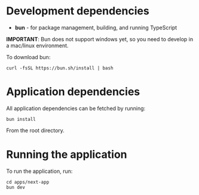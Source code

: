 # Development dependencies

* **bun** - for package management, building, and running TypeScript

**IMPORTANT**: Bun does not support windows yet, so you need to develop in a mac/linux environment. 

To download bun:
```
curl -fsSL https://bun.sh/install | bash
```

# Application dependencies

All application dependencies can be fetched by running:
```
bun install
```
From the root directory.

# Running the application

To run the application, run:
```
cd apps/next-app
bun dev
```
